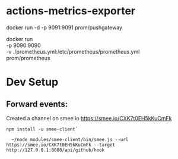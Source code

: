 # actions-metrics-exporter

docker run -d -p 9091:9091 prom/pushgateway

docker run \
    -p 9090:9090 \
    -v ./prometheus.yml:/etc/prometheus/prometheus.yml \
    prom/prometheus

# Dev Setup
## Forward events:
  Created a channel on smee.io
  https://smee.io/CXK7t0EH5kKuCmFk

  ```
  npm install -u smee-client`
  ```
  ```
    ~/node_modules/smee-client/bin/smee.js --url https://smee.io/CXK7t0EH5kKuCmFk --target http://127.0.0.1:8080/api/github/hook
  ```
##

